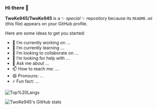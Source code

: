 ### Hi there 👋

**TwoKe945/TwoKe945** is a ✨ _special_ ✨ repository because its `README.md` (this file) appears on your GitHub profile.

Here are some ideas to get you started:

- 🔭 I’m currently working on ...
- 🌱 I’m currently learning ...
- 👯 I’m looking to collaborate on ...
- 🤔 I’m looking for help with ...
- 💬 Ask me about ...
- 📫 How to reach me: ...
- 😄 Pronouns: ...
- ⚡ Fun fact: ...

![Top%20Langs](https://github-readme-stats.vercel.app/api/top-langs/?username=TwoKe945&layout=compact)

![TwoKe945's GitHub stats](https://github-readme-stats.vercel.app/api?username=TwoKe945&show_icons=true)
